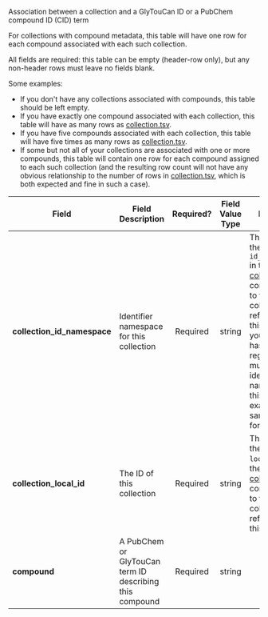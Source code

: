 Association between a collection and a GlyTouCan ID or a PubChem compound ID (CID) term

For collections with compound metadata, this table will have one row for each compound associated with each such collection.

All fields are required: this table can be empty (header-row only), but any non-header rows must leave no fields blank.

Some examples:   
- If you don't have any collections associated with compounds, this table should be left empty.
- If you have exactly one compound associated with each collection, this table will have as many rows as [collection.tsv](./TableInfo:-collection.tsv).
- If you have five compounds associated with each collection, this table will have five times as many rows as [collection.tsv](./TableInfo:-collection.tsv).
- If some but not all of your collections are associated with one or more compounds, this table will contain one row for each compound assigned to each such collection (and the resulting row count will not have any obvious relationship to the number of rows in [collection.tsv](./TableInfo:-collection.tsv), which is both expected and fine in such a case).


Field | Field Description | Required? | Field Value Type | Extra Info 
------|-------------------|:-----------:|:-------------:|------------
**collection_id_namespace** | Identifier namespace for this collection  | Required | string | This will be the value of `id_namespace` in the row in [collection.tsv](./TableInfo:-collection.tsv) corresponding to the collection referenced in this row. If your program has not registered multiple CFDE identifier namespaces, this will be exactly the same value for all rows.
**collection_local_id** | The ID of this collection | Required | string | This will be the value of `local_id` in the row in [collection.tsv](./TableInfo:-collection.tsv) corresponding to the collection referenced in this row.
**compound** | A PubChem or GlyTouCan term ID describing this compound | Required | string | 